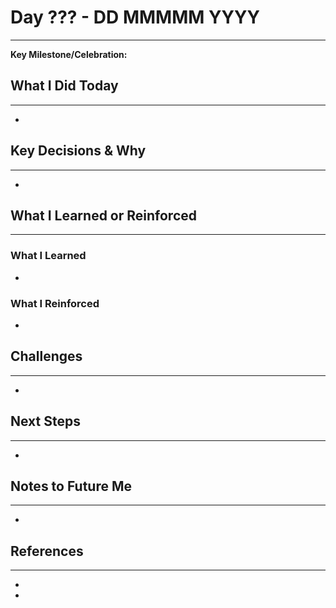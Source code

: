 # Day ??? - DD MMMMM YYYY
---
**Key Milestone/Celebration:** 

## What I Did Today
---
- 

## Key Decisions & Why
---
- 

## What I Learned or Reinforced
---
### What I Learned
- 

### What I Reinforced
- 

## Challenges
---
- 

## Next Steps
---
- 

## Notes to Future Me
---
- 

## References
---
- []()
- []()